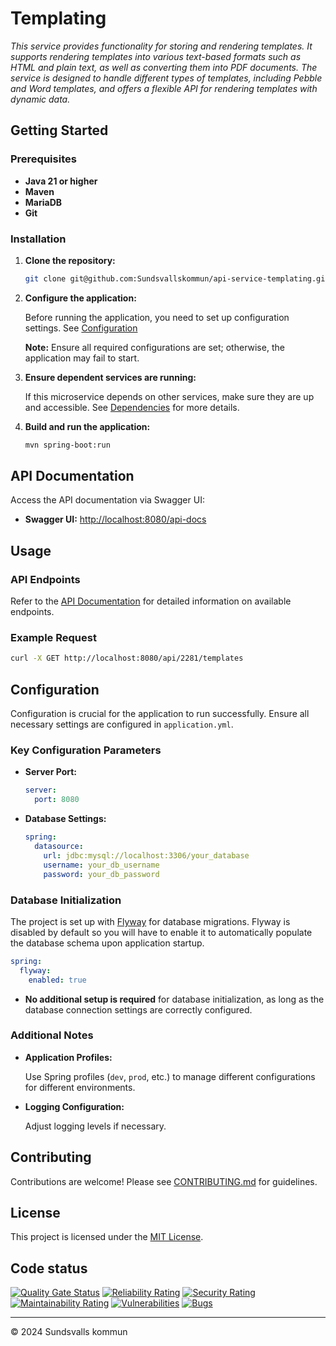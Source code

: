 # Templating

_This service provides functionality for storing and rendering templates. It supports rendering templates into various text-based formats such as HTML and plain text, as well as converting them into PDF documents. The service is designed to handle different types of templates, including Pebble and Word templates, and offers a flexible API for rendering templates with dynamic data._

## Getting Started

### Prerequisites

- **Java 21 or higher**
- **Maven**
- **MariaDB**
- **Git**

### Installation

1. **Clone the repository:**

   ```bash
   git clone git@github.com:Sundsvallskommun/api-service-templating.git
   ```
2. **Configure the application:**

   Before running the application, you need to set up configuration settings.
   See [Configuration](#Configuration)

   **Note:** Ensure all required configurations are set; otherwise, the application may fail to start.

3. **Ensure dependent services are running:**

   If this microservice depends on other services, make sure they are up and accessible. See [Dependencies](#dependencies) for more details.

4. **Build and run the application:**

   ```bash
   mvn spring-boot:run
   ```

## API Documentation

Access the API documentation via Swagger UI:

- **Swagger UI:** [http://localhost:8080/api-docs](http://localhost:8080/api-docs)

## Usage

### API Endpoints

Refer to the [API Documentation](#api-documentation) for detailed information on available endpoints.

### Example Request

```bash
curl -X GET http://localhost:8080/api/2281/templates
```

## Configuration

Configuration is crucial for the application to run successfully. Ensure all necessary settings are configured in `application.yml`.

### Key Configuration Parameters

- **Server Port:**

  ```yaml
  server:
    port: 8080
  ```
- **Database Settings:**

  ```yaml
  spring:
    datasource:
      url: jdbc:mysql://localhost:3306/your_database
      username: your_db_username
      password: your_db_password
  ```

### Database Initialization

The project is set up with [Flyway](https://github.com/flyway/flyway) for database migrations. Flyway is disabled by default so you will have to enable it to automatically populate the database schema upon application startup.

```yaml
spring:
  flyway:
    enabled: true
```

- **No additional setup is required** for database initialization, as long as the database connection settings are correctly configured.

### Additional Notes

- **Application Profiles:**

  Use Spring profiles (`dev`, `prod`, etc.) to manage different configurations for different environments.

- **Logging Configuration:**

  Adjust logging levels if necessary.

## Contributing

Contributions are welcome! Please see [CONTRIBUTING.md](https://github.com/Sundsvallskommun/.github/blob/main/.github/CONTRIBUTING.md) for guidelines.

## License

This project is licensed under the [MIT License](LICENSE).

## Code status

[![Quality Gate Status](https://sonarcloud.io/api/project_badges/measure?project=Sundsvallskommun_api-service-templating&metric=alert_status)](https://sonarcloud.io/summary/overall?id=Sundsvallskommun_api-service-templating)
[![Reliability Rating](https://sonarcloud.io/api/project_badges/measure?project=Sundsvallskommun_api-service-templating&metric=reliability_rating)](https://sonarcloud.io/summary/overall?id=Sundsvallskommun_api-service-templating)
[![Security Rating](https://sonarcloud.io/api/project_badges/measure?project=Sundsvallskommun_api-service-templating&metric=security_rating)](https://sonarcloud.io/summary/overall?id=Sundsvallskommun_api-service-templating)
[![Maintainability Rating](https://sonarcloud.io/api/project_badges/measure?project=Sundsvallskommun_api-service-templating&metric=sqale_rating)](https://sonarcloud.io/summary/overall?id=Sundsvallskommun_api-service-templating)
[![Vulnerabilities](https://sonarcloud.io/api/project_badges/measure?project=Sundsvallskommun_api-service-templating&metric=vulnerabilities)](https://sonarcloud.io/summary/overall?id=Sundsvallskommun_api-service-templating)
[![Bugs](https://sonarcloud.io/api/project_badges/measure?project=Sundsvallskommun_api-service-templating&metric=bugs)](https://sonarcloud.io/summary/overall?id=Sundsvallskommun_api-service-templating)

---

© 2024 Sundsvalls kommun
